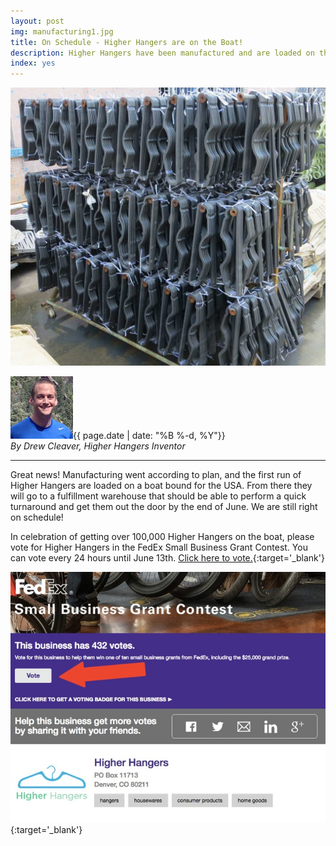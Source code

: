 ```yaml
---
layout: post
img: manufacturing1.jpg
title: On Schedule - Higher Hangers are on the Boat!
description: Higher Hangers have been manufactured and are loaded on the boat for shipping to the USA. We are still on schedule for June delivery.
index: yes
---
```


<img src="img/manufacturing1.jpg" class="img-responsive" alt="New Pastic Short Neck Higher Hangers Photo">

<img src="img/media_kit/drew_cleaver_headshot/drew_cleaver_headshot_03_100x100.jpg" class="img-responsive img-circle pull-right" alt="Drew Cleaver Headshot">{{ page.date | date: "%B %-d, %Y"}}<br /><em>By Drew Cleaver, Higher Hangers Inventor</em><br />

---

Great news! Manufacturing went according to plan, and the first run of Higher Hangers are loaded on a boat bound for the USA. From there they will go to a fulfillment warehouse that should be able to perform a quick turnaround and get them out the door by the end of June. We are still right on schedule!

In celebration of getting over 100,000 Higher Hangers on the boat, please vote for Higher Hangers in the FedEx Small Business Grant Contest. You can vote every 24 hours until June 13th. [Click here to vote.](http://smallbusinessgrant.fedex.com/Gallery/Detail/2251c6cd-592d-424a-998d-05b56ccb587e){:target='_blank'}

[<img src="img/fedex.jpg" class="img-responsive" alt="FedEx Small Business Grant Photo">](http://smallbusinessgrant.fedex.com/Gallery/Detail/2251c6cd-592d-424a-998d-05b56ccb587e){:target='_blank'}